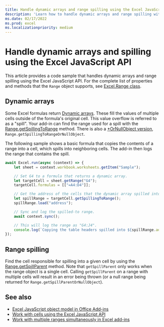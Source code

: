 ```yaml
---
title: Handle dynamic arrays and range spilling using the Excel JavaScript API
description: 'Learn how to handle dynamic arrays and range spilling with the Excel JavaScript API.' 
ms.date: 02/17/2022
ms.prod: excel
ms.localizationpriority: medium
---
```


# Handle dynamic arrays and spilling using the Excel JavaScript API

This article provides a code sample that handles dynamic arrays and range spilling using the Excel JavaScript API. For the complete list of properties and methods that the `Range` object supports, see [Excel.Range class](/javascript/api/excel/excel.range).

## Dynamic arrays

Some Excel formulas return [Dynamic arrays](https://support.microsoft.com/office/205c6b06-03ba-4151-89a1-87a7eb36e531). These fill the values of multiple cells outside of the formula's original cell. This value overflow is referred to as a "spill". Your add-in can find the range used for a spill with the [Range.getSpillingToRange](/javascript/api/excel/excel.range#excel-excel-range-getspillingtorange-member(1)) method. There is also a [*OrNullObject version](../develop/application-specific-api-model.md#ornullobject-methods-and-properties), `Range.getSpillingToRangeOrNullObject`.

The following sample shows a basic formula that copies the contents of a range into a cell, which spills into neighboring cells. The add-in then logs the range that contains the spill.

```js
await Excel.run(async (context) => {
    let sheet = context.workbook.worksheets.getItem("Sample");

    // Set G4 to a formula that returns a dynamic array.
    let targetCell = sheet.getRange("G4");
    targetCell.formulas = [["=A4:D4"]];

    // Get the address of the cells that the dynamic array spilled into.
    let spillRange = targetCell.getSpillingToRange();
    spillRange.load("address");

    // Sync and log the spilled-to range.
    await context.sync();

    // This will log the range as "G4:J4".
    console.log(`Copying the table headers spilled into ${spillRange.address}.`);
});
```

## Range spilling

Find the cell responsible for spilling into a given cell by using the [Range.getSpillParent](/javascript/api/excel/excel.range#excel-excel-range-getspillparent-member(1)) method. Note that `getSpillParent` only works when the range object is a single cell. Calling `getSpillParent` on a range with multiple cells will result in an error being thrown (or a null range being returned for `Range.getSpillParentOrNullObject`).

## See also

- [Excel JavaScript object model in Office Add-ins](excel-add-ins-core-concepts.md)
- [Work with cells using the Excel JavaScript API](excel-add-ins-cells.md)
- [Work with multiple ranges simultaneously in Excel add-ins](excel-add-ins-multiple-ranges.md)
